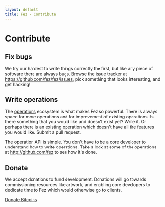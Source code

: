 ```yaml
---
layout: default
title: Fez - Contribute
---
```


Contribute
==========

Fix bugs
--------

We try our hardest to write things correctly the first, but like any piece of software there are always bugs.
Browse the issue tracker at <https://github.com/fez/fez/issues>, pick 
something that looks interesting, and get hacking!

Write operations
----------------

The [operations](operations.html) ecosystem is what makes Fez so powerful. There is always space for more operations 
and for improvement of existing operations. Is there something that you would like and doesn't exist yet? Write it. 
Or perhaps there is an existing operation which doesn't have all the features you would like. Submit a pull request. 

The operation API is simple. You don't have to be a core developer to understand how to write operations. Take a look
at some of the operations at <http://github.com/fez> to see how it's done.

Donate
------

We accept donations to fund development. Donations will go towards commissioning 
resources like artwork, and enabling core developers to dedicate time to Fez which
would otherwise go to clients.

<script data-gittip-username="isaacbw" src="//gttp.co/v1.js"></script>

<a class="coinbase-button" data-code="2f4b996ceca5138452d2916230fb0372" data-button-style="donation_small" href="https://coinbase.com/checkouts/2f4b996ceca5138452d2916230fb0372">Donate Bitcoins</a><script src="https://coinbase.com/assets/button.js" type="text/javascript"></script>